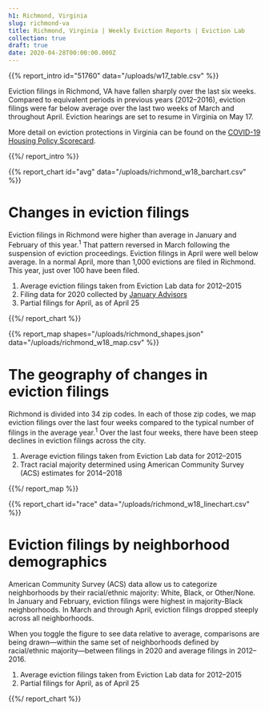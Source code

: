 ```yaml
---
h1: Richmond, Virginia
slug: richmond-va
title: Richmond, Virginia | Weekly Eviction Reports | Eviction Lab
collection: true
draft: true
date: 2020-04-28T00:00:00.000Z
---
```


{{% report_intro id="51760" data="/uploads/w17_table.csv" %}}

Eviction filings in Richmond, VA have fallen sharply over the last six weeks. Compared to equivalent periods in previous years (2012–2016), eviction filings were far below average over the last two weeks of March and throughout April. Eviction hearings are set to resume in Virginia on May 17.

More detail on eviction protections in Virginia can be found on the [COVID-19 Housing Policy Scorecard](https://evictionlab.org/covid-policy-scorecard/va/). 

{{%/ report_intro %}}


{{% report_chart id="avg" data="/uploads/richmond_w18_barchart.csv" %}}

# Changes in eviction filings

Eviction filings in Richmond were higher than average in January and February of this year.<sup>1</sup> That pattern reversed in March following the suspension of eviction proceedings. Eviction filings in April were well below average. In a normal April, more than 1,000 evictions are filed in Richmond. This year, just over 100 have been filed.  

  1. Average eviction filings taken from Eviction Lab data for 2012–2015  
  2. Filing data for 2020 collected by [January Advisors](https://www.januaryadvisors.com/)
  3. Partial filings for April, as of April 25

{{%/ report_chart %}}

{{% report_map shapes="/uploads/richmond_shapes.json" data="/uploads/richmond_w18_map.csv" %}}

# The geography of changes in eviction filings

Richmond is divided into 34 zip codes. In each of those zip codes, we map eviction filings over the last four weeks compared to the typical number of filings in the average year.<sup>1</sup> Over the last four weeks, there have been steep declines in eviction filings across the city. 

1. Average eviction filings taken from Eviction Lab data for 2012–2015
2. Tract racial majority determined using American Community Survey (ACS) estimates for 2014–2018

{{%/ report_map %}}

{{% report_chart id="race" data="/uploads/richmond_w18_linechart.csv" %}}

# Eviction filings by neighborhood demographics

American Community Survey (ACS) data allow us to categorize neighborhoods by their racial/ethnic majority: White, Black, or Other/None. In January and February, eviction filings were highest in majority-Black neighborhoods. In March and through April, eviction filings dropped steeply across all neighborhoods. 

When you toggle the figure to see data relative to average, comparisons are being drawn—within the same set of neighborhoods defined by racial/ethnic majority—between filings in 2020 and average filings in 2012–2016. 

  1. Average eviction filings taken from Eviction Lab data for 2012–2015
  2. Partial filings for April, as of April 25

{{%/ report_chart %}}